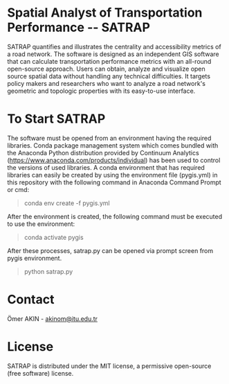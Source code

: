 # Spatial Analyst of Transportation Performance -- SATRAP

SATRAP quantifies and illustrates the centrality and accessibility metrics of a road network. The software is designed as an independent GIS software that can calculate transportation performance metrics with an all-round open-source approach. Users can obtain, analyze and visualize open source spatial data without handling any technical difficulties. It targets policy makers and researchers who want to analyze a road network's geometric and topologic properties with its easy-to-use interface.

# To Start SATRAP

The software must be opened from an environment having the required libraries. Conda package management system which comes bundled with the Anaconda Python distribution provided by Continuum Analytics (https://www.anaconda.com/products/individual) has been used to control the versions of used libraries. A conda environment that has required libraries can easily be created by using the environment file (pygis.yml) in this repository with the following command in Anaconda Command Prompt or cmd:

>conda env create -f pygis.yml

After the environment is created, the following command must be executed to use the environment:

>conda activate pygis

After these processes, satrap.py can be opened via prompt screen from pygis environment.

>python satrap.py

# Contact

Ömer AKIN - akinom@itu.edu.tr 

# License

SATRAP is distributed under the MIT license, a permissive open-source (free software) license.
